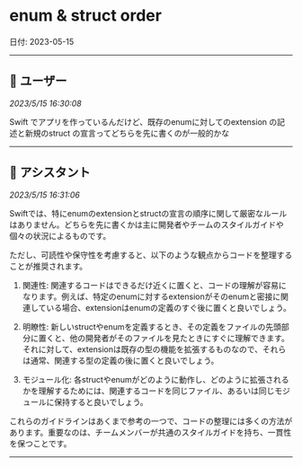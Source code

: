 # enum & struct order

日付: 2023-05-15

---

## 👤 ユーザー
*2023/5/15 16:30:08*

Swift でアプリを作っているんだけど、既存のenumに対してのextension の記述と新規のstruct の宣言ってどちらを先に書くのが一般的かな

---

## 🤖 アシスタント
*2023/5/15 16:31:06*

Swiftでは、特にenumのextensionとstructの宣言の順序に関して厳密なルールはありません。どちらを先に書くかは主に開発者やチームのスタイルガイドや個々の状況によるものです。

ただし、可読性や保守性を考慮すると、以下のような観点からコードを整理することが推奨されます。

1. 関連性: 関連するコードはできるだけ近くに置くと、コードの理解が容易になります。例えば、特定のenumに対するextensionがそのenumと密接に関連している場合、extensionはenumの定義のすぐ後に置くと良いでしょう。

2. 明瞭性: 新しいstructやenumを定義するとき、その定義をファイルの先頭部分に置くと、他の開発者がそのファイルを見たときにすぐに理解できます。それに対して、extensionは既存の型の機能を拡張するものなので、それらは通常、関連する型の定義の後に置くと良いでしょう。

3. モジュール化: 各structやenumがどのように動作し、どのように拡張されるかを理解するためには、関連するコードを同じファイル、あるいは同じモジュールに保持すると良いでしょう。

これらのガイドラインはあくまで参考の一つで、コードの整理には多くの方法があります。重要なのは、チームメンバーが共通のスタイルガイドを持ち、一貫性を保つことです。

---
